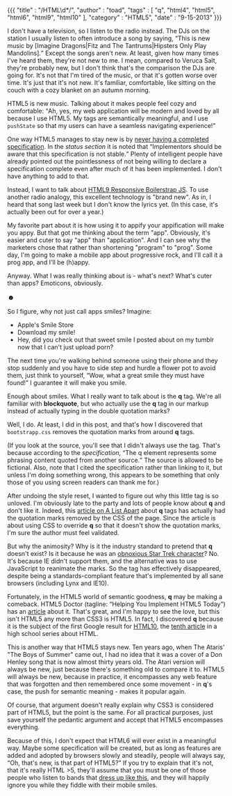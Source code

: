 {{{
  "title"    : "\/HTML\\d*\/",
  "author"   : "toad",
  "tags"     : [ "q", "html4", "html5", "html6", "html9", "html10" ],
  "category" : "HTML5",
  "date"     : "9-15-2013"
}}}

I don't have a television, so I listen to the radio instead. The DJs on the station I usually listen to often introduce a song by saying, <q>This is new music by [Imagine Dragons|Fitz and The Tantrums|Hipsters Only Play Mandolins].</q> Except the songs aren't new. At least, given how many times I've heard them, they're not new to me. I mean, compared to Veruca Salt, they're probably new, but I don't think that's the comparison the DJs are going for. It's not that I'm tired of the music, or that it's gotten worse over time. It's just that it's not new. It's familiar, comfortable, like sitting on the couch with a cozy blanket on an autumn morning.

HTML5 is new music. Talking about it makes people feel cozy and comfortable: <q>Ah, yes, my web application will be modern and loved by all because I use HTML5. My tags are semantically meaningful, and I use <code>pushState</code> so that my users can have a seamless navigating experience!</q>

One way HTML5 manages to stay new is by [never having a completed specification](http://www.w3.org/html/wg/drafts/html/master/). In the <cite>status section</cite> it is noted that <q cite="http://www.w3.org/html/wg/drafts/html/master/">Implementors should be aware that this specification is not stable.</q> Plenty of intelligent people have already pointed out the pointlessness of not being willing to declare a specification complete even after much of it has been implemented. I don't have anything to add to that.

Instead, I want to talk about [HTML9 Responsive Boilerstrap JS](http://html9responsiveboilerstrapjs.com/). To use another radio analogy, this excellent technology is "brand new". As in, I heard that song last week but I don't know the lyrics yet. (In this case, it's actually been out for over a year.)

My favorite part about it is how using it to appify your appification will make you appy. But that got me thinking about the term "app". Obviously, it's easier and cuter to say "app" than "application". And I can see why the marketers chose that rather than shortening "program" to "prog". Some day, I'm going to make a mobile app about progressive rock, and I'll call it a prog app, and I'll be (h)appy.

Anyway. What I was really thinking about is - what's next? What's cuter than apps? Emoticons, obviously. 

<span style="font-size:16px;">&#9787;</span> 

So I figure, why not just call apps smiles? Imagine:

* Apple's Smile Store
* Download my smile!
* Hey, did you check out that sweet smile I posted about on my tumblr now that I can't just upload porn?

The next time you're walking behind someone using their phone and they stop suddenly and you have to side step and hurdle a flower pot to avoid them, just think to yourself, <q>Wow, what a great smile they must have found!</q> I guarantee it will make you smile.

Enough about smiles. What I really want to talk about is the **q** tag. We're all familiar with **blockquote**, but who actually use the **q** tag in our markup instead of actually typing in the double quotation marks? 

Well, I do. At least, I did in this post, and that's how I discovered that <code>bootstrapp.css</code> removes the quotation marks from around **q** tags. 

(If you look at the source, you'll see that I didn't always use the tag. That's because according to the <cite>specification</cite>, <q cite="http://www.w3.org/TR/html5-author/the-q-element.html">The q element represents some phrasing content quoted from another source.</q> The source is allowed to be fictional. Also, note that I cited the specification rather than linking to it, but unless I'm doing something wrong, this appears to be something that only those of you using screen readers can thank me for.)

After undoing the style reset, I wanted to figure out why this little tag is so unloved. I'm obviously late to the party and lots of people know about **q** and don't like it. Indeed, this [article on A List Apart](http://alistapart.com/article/qtag) about **q** tags has actually had the quotation marks removed by the CSS of the page. Since the article is about using CSS to override **q** so that it doesn't show the quotation marks, I'm sure the author must feel validated. 

But why the animosity? Why is it the industry standard to pretend that **q** doesn't exist? Is it because he was an [obnoxious Star Trek character](http://en.wikipedia.org/wiki/Q_(Star_Trek))? No. It's because IE didn't support them, and the alternative was to use JavaScript to reanimate the marks. So the tag has effectively disappeared, despite being a standards-compliant feature that's implemented by all sane browsers (including Lynx and IE10).

Fortunately, in the HTML5 world of semantic goodness, **q** may be making a comeback. HTML5 Doctor (tagline: <q>Helping You Implement HTML5 Today</q>) has an [article](http://html5doctor.com/blockquote-q-cite/) about it. That's great, and I'm happy to see the love, but this isn't HTML5 any more than CSS3 is HTML5. In fact, I discovered **q** because it is the subject of the first Google result for [HTML10](https://www.google.com/search?q=HTML10), the [tenth article](http://nhsdesigns.com/web/html/html_10.php) in a high school series about HTML.

This is another way that HTML5 stays new. Ten years ago, when The Ataris' "The Boys of Summer" came out, I had no idea that it was a cover of a Don Henley song that is now almost thirty years old. The Atari version will always be new, just because there's something old to compare it to. HTML5 will always be new, because in practice, it encompasses any web feature that was forgotten and then remembered once some movement - in **q**'s case, the push for semantic meaning - makes it popular again.

Of course, that argument doesn't really explain why CSS3 is considered part of HTML5, but the point is the same. For all practical purposes, just save yourself the pedantic argument and accept that HTML5 encompasses everything.

Because of this, I don't expect that HTML6 will ever exist in a meaningful way. Maybe some specification will be created, but as long as features are added and adopted by browsers slowly and steadily, people will always say, <q>Oh, that's new, is that part of HTML5?</q> If you try to explain that it's not, that it's really HTML &gt;5, they'll assume that you must be one of those people who listen to bands that [dress up like this](http://userserve-ak.last.fm/serve/_/51989273/Fitz+and+the+Tantrums+fatt2.png), and they will happily ignore you while they fiddle with their mobile smiles.
